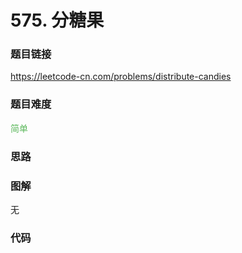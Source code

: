 # 575. 分糖果

### 题目链接

https://leetcode-cn.com/problems/distribute-candies

### 题目难度

<font color=#5CB85C>简单</font>

### 思路



### 图解

无

### 代码

```python
```